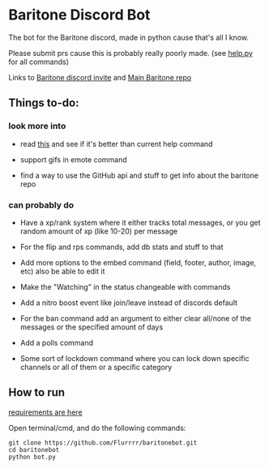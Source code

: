 # Baritone Discord Bot
The bot for the Baritone discord, made in python cause that's all I know.

Please submit prs cause this is probably really poorly made. (see [help.py](cogs/help.py) for all commands)

Links to [Baritone discord invite](https://discord.gg/s6fRBAUpmr) and [Main Baritone repo](https://github.com/cabaletta/baritone)

## Things to-do:
### look more into
* read [this](https://gist.github.com/InterStella0/b78488fb28cadf279dfd3164b9f0cf96) and see if it's better than current help command

* support gifs in emote command

* find a way to use the GitHub api and stuff to get info about the baritone repo
### can probably do
* Have a xp/rank system where it either tracks total messages, or you get random amount of xp (like 10-20) per message

* For the flip and rps commands, add db stats and stuff to that
  
* Add more options to the embed command (field, footer, author, image, etc) also be able to edit it

* Make the "Watching" in the status changeable with commands

* Add a nitro boost event like join/leave instead of discords default

* For the ban command add an argument to either clear all/none of the messages or the specified amount of days

* Add a polls command

* Some sort of lockdown command where you can lock down specific channels or all of them or a specific category

## How to run

[requirements are here](requirements.txt)

Open terminal/cmd, and do the following commands:
```
git clone https://github.com/Flurrrr/baritonebot.git
cd baritonebot
python bot.py
```
